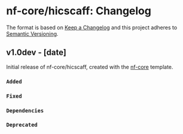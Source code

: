 # nf-core/hicscaff: Changelog

The format is based on [Keep a Changelog](https://keepachangelog.com/en/1.0.0/)
and this project adheres to [Semantic Versioning](https://semver.org/spec/v2.0.0.html).

## v1.0dev - [date]

Initial release of nf-core/hicscaff, created with the [nf-core](https://nf-co.re/) template.

### `Added`

### `Fixed`

### `Dependencies`

### `Deprecated`
